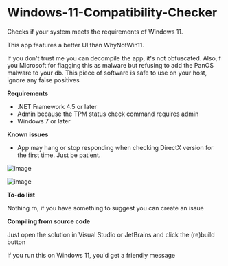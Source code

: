 # Windows-11-Compatibility-Checker
Checks if your system meets the requirements of Windows 11.

This app features a better UI than WhyNotWin11.

If you don't trust me you can decompile the app, it's not obfuscated. Also, f you Microsoft for flagging this as malware but refusing to add the PanOS malware to your db. This piece of software is safe to use on your host, ignore any false positives

**Requirements**
- .NET Framework 4.5 or later
- Admin because the TPM status check command requires admin
- Windows 7 or later

**Known issues**
- App may hang or stop responding when checking DirectX version for the first time. Just be patient.

![image](https://user-images.githubusercontent.com/63195743/123732321-50798000-d8cc-11eb-95d5-ed092e53e596.png)

![image](https://user-images.githubusercontent.com/63195743/123734246-8c621480-d8cf-11eb-9f50-01e898b04b4c.png)


**To-do list**

Nothing rn, if you have something to suggest you can create an issue

**Compiling from source code**

Just open the solution in Visual Studio or JetBrains and click the (re)build button

If you run this on Windows 11, you'd get a friendly message
